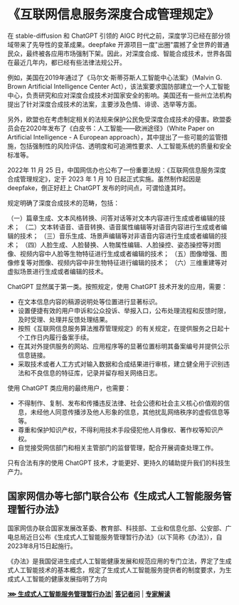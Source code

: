 # 《互联网信息服务深度合成管理规定》

在 stable-diffusion 和 ChatGPT 引领的 AIGC 时代之前，深度学习已经在部分领域带来了先导性的变革成果。deepfake 开源项目一度"出圈"震撼了全世界的普通民众，最终被各应用市场强制下架。因此，对深度合成、智能合成技术，世界各国在最近几年内，都已经有些法律法规公开。

例如，美国在2019年通过了《马尔文·斯蒂芬斯人工智能中心法案》（Malvin G. Brown Artificial Intelligence Center Act），该法案要求国防部建立一个人工智能中心，负责研究和应对深度合成技术对国家安全的影响。美国还有一些州立法机构提出了针对深度合成技术的法案，主要涉及色情、诽谤、选举等方面。

另外，欧盟也在考虑制定相关的法规来保护公民免受深度合成技术的侵害。欧盟委员会在2020年发布了《白皮书：人工智能——欧洲途径》（White Paper on Artificial Intelligence - A European approach），其中提出了一些可能的监管措施，包括强制性的风险评估、透明度和可追溯性要求、人工智能系统的质量和安全标准等。

2022年 11 月 25 日，中国网信办也公布了一份重要法规：《互联网信息服务深度合成管理规定》，定于 2023 年 1 月 10 日起正式实施。虽然制作起因是 deepfake，倒正好赶上 ChatGPT 发布的时间点，可谓恰逢其时。

规定明确了深度合成技术的范畴，包括：

 （一）篇章生成、文本风格转换、问答对话等对文本内容进行生成或者编辑的技术；
 （二）文本转语音、语音转换、语音属性编辑等对语音内容进行生成或者编辑的技术；
 （三）音乐生成、场景声编辑等对非语音内容进行生成或者编辑的技术；
 （四）人脸生成、人脸替换、人物属性编辑、人脸操控、姿态操控等对图像、视频内容中人脸等生物特征进行生成或者编辑的技术；
 （五）图像增强、图像修复等对图像、视频内容中非生物特征进行编辑的技术；
 （六）三维重建等对虚拟场景进行生成或者编辑的技术。

ChatGPT 显然属于第一类。按照规定，使用 ChatGPT 技术开发的应用，需要：

* 在文本信息内容的稿源说明处等位置进行显著标识。
* 设置便捷有效的用户申诉和公众投诉、举报入口，公布处理流程和反馈时限，及时受理、处理并反馈处理结果。
* 按照《互联网信息服务算法推荐管理规定》的有关规定，在提供服务之日起十个工作日内履行备案手续。
* 在其对外提供服务的网站、应用程序等的显著位置标明其备案编号并提供公示信息链接。
* 采取技术或者人工方式对输入数据和合成结果进行审核，建立健全用于识别违法和不良信息的特征库，记录并留存相关网络日志。

使用 ChatGPT 类应用的最终用户，也需要：

* 不得制作、复制、发布和传播违反法律、社会公德和社会主义核心价值观的信息，未经他人同意传播涉及他人形象的信息，其他扰乱网络秩序的虚假信息等等。
* 尊重和保护知识产权，不得利用技术手段侵犯他人肖像权、著作权等知识产权。
* 自觉接受网信部门和相关主管部门的监督管理，配合开展调查处理工作。

只有合法有序的使用 ChatGPT 技术，才能更好、更持久的辅助提升我们的科技生产力。

## 国家网信办等七部门联合公布《生成式人工智能服务管理暂行办法》

国家网信办联合国家发展改革委、教育部、科技部、工业和信息化部、公安部、广电总局近日公布《生成式人工智能服务管理暂行办法》（以下简称《办法》），自2023年8月15日起施行。

《办法》是我国促进生成式人工智能健康发展和规范应用的专门立法，界定了生成式人工智能技术的基本概念，规定了生成式人工智能服务提供者的制度要求，为生成式人工智能的健康发展指明了方向

[**⋙ 生成式人工智能服务管理暂行办法**](https://mp.weixin.qq.com/s/TztAWbEJmA3qBCiLgvZMyg)| [**答记者问**](https://mp.weixin.qq.com/s/x5nsgaf-7zVkbCKJc-Mwuw) | [**专家解读**](https://mp.weixin.qq.com/s/FERv605YrGK2Wie0kpFf5g)

